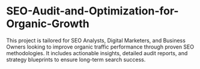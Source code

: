 # SEO-Audit-and-Optimization-for-Organic-Growth
This project is tailored for SEO Analysts, Digital Marketers, and Business Owners looking to improve organic traffic performance through proven SEO methodologies. It includes actionable insights, detailed audit reports, and strategy blueprints to ensure long-term search success.
